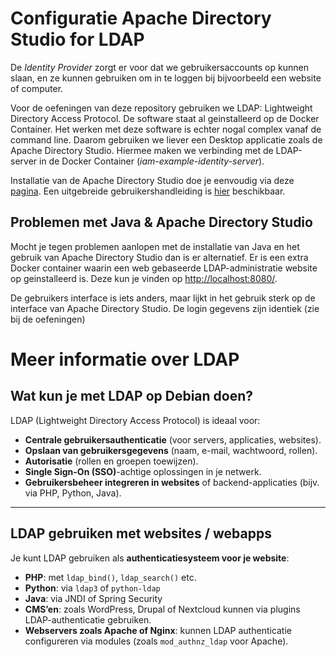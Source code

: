 # Configuratie Apache Directory Studio for LDAP

De _Identity Provider_ zorgt er voor dat we gebruikersaccounts op kunnen slaan, en ze kunnen gebruiken om in te loggen
bij bijvoorbeeld een website of computer.

Voor de oefeningen van deze repository gebruiken we LDAP: Lightweight Directory Access Protocol. De software staat al
geinstalleerd op de Docker Container. Het werken met deze software is echter nogal complex vanaf de command line.
Daarom gebruiken we liever een Desktop applicatie zoals de Apache Directory Studio. Hiermee maken we verbinding
met de LDAP-server in de Docker Container (*iam-example-identity-server*).

Installatie van de Apache Directory Studio doe je eenvoudig via deze
[pagina](https://directory.apache.org/studio/downloads.html). Een uitgebreide gebruikershandleiding
is [hier](https://directory.apache.org/studio/users-guide.html) beschikbaar.


## Problemen met Java & Apache Directory Studio

Mocht je tegen problemen aanlopen met de installatie van Java en het gebruik van Apache Directory Studio dan
is er alternatief. Er is een extra Docker container waarin een web gebaseerde LDAP-administratie website op
geinstalleerd is. Deze kun je vinden op [http://localhost:8080/](http://localhost:8080/).

De gebruikers interface is iets anders, maar lijkt in het gebruik sterk op de interface van Apache Directory
Studio. De login gegevens zijn identiek (zie bij de oefeningen)


# Meer informatie over LDAP

## Wat kun je met LDAP op Debian doen?

LDAP (Lightweight Directory Access Protocol) is ideaal voor:

- **Centrale gebruikersauthenticatie** (voor servers, applicaties, websites).
- **Opslaan van gebruikersgegevens** (naam, e-mail, wachtwoord, rollen).
- **Autorisatie** (rollen en groepen toewijzen).
- **Single Sign-On (SSO)**-achtige oplossingen in je netwerk.
- **Gebruikersbeheer integreren in websites** of backend-applicaties (bijv. via PHP, Python, Java).

---

## LDAP gebruiken met websites / webapps

Je kunt LDAP gebruiken als **authenticatiesysteem voor je website**:

- **PHP**: met `ldap_bind()`, `ldap_search()` etc.
- **Python**: via `ldap3` of `python-ldap`
- **Java**: via JNDI of Spring Security
- **CMS’en**: zoals WordPress, Drupal of Nextcloud kunnen via plugins LDAP-authenticatie gebruiken.
- **Webservers zoals Apache of Nginx**: kunnen LDAP authenticatie configureren via modules (zoals `mod_authnz_ldap` voor
  Apache).
